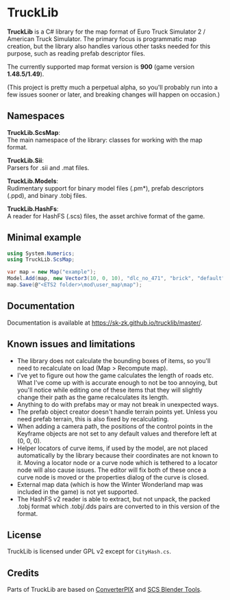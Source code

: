 # TruckLib

**TruckLib** is a C# library for the map format of Euro Truck Simulator 2 / American Truck Simulator.
The primary focus is programmatic map creation, but the library also handles various other tasks needed for this purpose, such as reading prefab descriptor files.

The currently supported map format version is **900** (game version **1.48.5/1.49**).

(This project is pretty much a perpetual alpha, so you'll probably run into a few issues sooner or later, and breaking changes will happen on occasion.)

## Namespaces
**TruckLib.ScsMap**:  
The main namespace of the library: classes for working with the map format.

**TruckLib.Sii**:  
Parsers for .sii and .mat files.

**TruckLib.Models**:  
Rudimentary support for binary model files (.pm\*), prefab descriptors (.ppd), and binary .tobj files.

**TruckLib.HashFs**:  
A reader for HashFS (.scs) files, the asset archive format of the game.

## Minimal example
```csharp
using System.Numerics;
using TruckLib.ScsMap;

var map = new Map("example");
Model.Add(map, new Vector3(10, 0, 10), "dlc_no_471", "brick", "default");
map.Save(@"<ETS2 folder>\mod\user_map\map");
```

## Documentation
Documentation is available at https://sk-zk.github.io/trucklib/master/.

## Known issues and limitations
* The library does not calculate the bounding boxes of items, so you'll need to recalculate on load (Map&nbsp;>&nbsp;Recompute map).
* I've yet to figure out how the game calculates the length of roads etc. What I've come up with is
  accurate enough to not be too annoying, but you'll notice while editing one of these items that they will slightly
  change their path as the game recalculates its length.
* Anything to do with prefabs may or may not break in unexpected ways.
* The prefab object creator doesn't handle terrain points yet. Unless you need prefab terrain, this is also
  fixed by recalculating.
* When adding a camera path, the positions of the control points in the Keyframe objects are not set to any default values
  and therefore left at (0, 0, 0).
* Helper locators of curve items, if used by the model, are not placed automatically by the library because their 
  coordinates are not known to it. Moving a locator node or a curve node which is tethered to a locator node will also cause issues.
  The editor will fix both of these once a curve node is moved or the properties dialog of the curve is closed.
* External map data (which is how the Winter Wonderland map was included in the game) is not yet supported.
* The HashFS v2 reader is able to extract, but not unpack, the packed .tobj format which .tobj/.dds pairs are converted to
  in this version of the format.

## License
TruckLib is licensed under GPL v2 except for `CityHash.cs`.

## Credits
Parts of TruckLib are based on [ConverterPIX](https://github.com/mwl4/ConverterPIX)
and [SCS Blender Tools](https://github.com/SCSSoftware/BlenderTools/).
